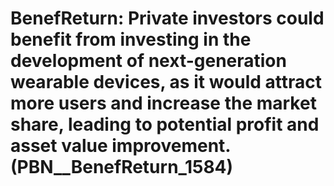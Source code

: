 # BenefReturn: __Private investors could benefit from investing in the development of next-generation wearable devices, as it would attract more users and increase the market share, leading to potential profit and asset value improvement.__ (PBN__BenefReturn_1584)

